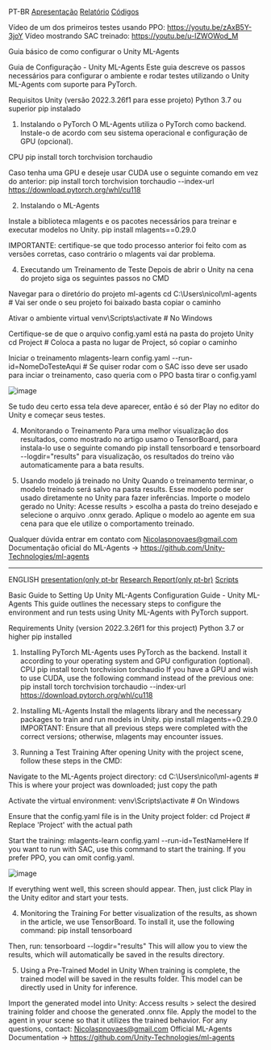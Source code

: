 PT-BR
[Apresentação](/apresentacao)
[Relatório](/relatorio)
[Códigos](/Assets/Scripts/)

Vídeo de um dos primeiros testes usando PPO: https://youtu.be/zAxB5Y-3joY
Vídeo mostrando SAC treinado: https://youtu.be/u-IZWOWod_M

Guia básico de como configurar o Unity ML-Agents

Guia de Configuração - Unity ML-Agents
Este guia descreve os passos necessários para configurar o ambiente e rodar testes utilizando o Unity ML-Agents com suporte para PyTorch.

Requisitos
Unity (versão 2022.3.26f1 para esse projeto)
Python 3.7 ou superior
pip instalado

1. Instalando o PyTorch
O ML-Agents utiliza o PyTorch como backend. Instale-o de acordo com seu sistema operacional e configuração de GPU (opcional).

CPU
pip install torch torchvision torchaudio

Caso tenha uma GPU e deseje usar CUDA use o seguinte comando em vez do anterior:
pip install torch torchvision torchaudio --index-url https://download.pytorch.org/whl/cu118

2. Instalando o ML-Agents
   
Instale a biblioteca mlagents e os pacotes necessários para treinar e executar modelos no Unity.
pip install mlagents==0.29.0

IMPORTANTE: certifique-se que todo processo anterior foi feito com as versões corretas, caso contrário o mlagents vai dar problema.

4. Executando um Treinamento de Teste
Depois de abrir o Unity na cena do projeto siga os seguintes passos no CMD

Navegar para o diretório do projeto ml-agents
cd C:\Users\nicol\ml-agents # Vai ser onde o seu projeto foi baixado basta copiar o caminho

Ativar o ambiente virtual
venv\Scripts\activate  # No Windows

Certifique-se de que o arquivo config.yaml está na pasta do projeto Unity
cd Project  # Coloca a pasta no lugar de Project, só copiar o caminho

Iniciar o treinamento
mlagents-learn config.yaml --run-id=NomeDoTesteAqui # Se quiser rodar com o SAC isso deve ser usado para inciar o treinamento, caso queria com o PPO basta tirar o config.yaml

![image](https://github.com/user-attachments/assets/89484d4e-0d25-49bb-84b4-532bfd5cc1ca)

Se tudo deu certo essa tela deve aparecer, então é só der Play no editor do Unity e começar seus testes.

4. Monitorando o Treinamento
Para uma melhor visualização dos resultados, como mostrado no artigo usamo o TensorBoard, para instala-lo use o seguinte comando
pip install tensorboard e tensorboard --logdir="results" para visualização, os resultados do treino vão automaticamente para a bata results.

5. Usando modelo já treinado no Unity
Quando o treinamento terminar, o modelo treinado será salvo na pasta results. Esse modelo pode ser usado diretamente no Unity para fazer inferências.
Importe o modelo gerado no Unity:
Acesse results > escolha a pasta do treino desejado e selecione o arquivo .onnx gerado.
Aplique o modelo ao agente em sua cena para que ele utilize o comportamento treinado.

Qualquer dúvida entrar em contato com Nicolaspnovaes@gmail.com
Documentação oficial do ML-Agents -> https://github.com/Unity-Technologies/ml-agents

_______________________________________________________________________________________________________________________________________________________________________________________________________
ENGLISH
[presentation(only pt-br](/apresentacao) 
[Research Report(only pt-br)](/relatorio)
[Scripts](/Assets/Scripts/)

Basic Guide to Setting Up Unity ML-Agents
Configuration Guide - Unity ML-Agents
This guide outlines the necessary steps to configure the environment and run tests using Unity ML-Agents with PyTorch support.

Requirements
Unity (version 2022.3.26f1 for this project)
Python 3.7 or higher
pip installed

1. Installing PyTorch
ML-Agents uses PyTorch as the backend. Install it according to your operating system and GPU configuration (optional).
CPU
pip install torch torchvision torchaudio
If you have a GPU and wish to use CUDA, use the following command instead of the previous one:
pip install torch torchvision torchaudio --index-url https://download.pytorch.org/whl/cu118

2. Installing ML-Agents
Install the mlagents library and the necessary packages to train and run models in Unity.
pip install mlagents==0.29.0
IMPORTANT: Ensure that all previous steps were completed with the correct versions; otherwise, mlagents may encounter issues.

3. Running a Test Training
After opening Unity with the project scene, follow these steps in the CMD:

Navigate to the ML-Agents project directory:
cd C:\Users\nicol\ml-agents  # This is where your project was downloaded; just copy the path

Activate the virtual environment:
venv\Scripts\activate  # On Windows

Ensure that the config.yaml file is in the Unity project folder:
cd Project  # Replace 'Project' with the actual path

Start the training:
mlagents-learn config.yaml --run-id=TestNameHere
If you want to run with SAC, use this command to start the training. If you prefer PPO, you can omit config.yaml.

![image](https://github.com/user-attachments/assets/89484d4e-0d25-49bb-84b4-532bfd5cc1ca)

If everything went well, this screen should appear. Then, just click Play in the Unity editor and start your tests.

4. Monitoring the Training
For better visualization of the results, as shown in the article, we use TensorBoard. To install it, use the following command:
pip install tensorboard

Then, run:
tensorboard --logdir="results"
This will allow you to view the results, which will automatically be saved in the results directory.

5. Using a Pre-Trained Model in Unity
When training is complete, the trained model will be saved in the results folder. This model can be directly used in Unity for inference.

Import the generated model into Unity: Access results > select the desired training folder and choose the generated .onnx file.
Apply the model to the agent in your scene so that it utilizes the trained behavior.
For any questions, contact: Nicolaspnovaes@gmail.com
Official ML-Agents Documentation -> https://github.com/Unity-Technologies/ml-agents







